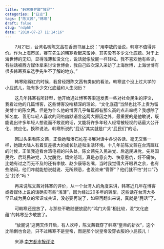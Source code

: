 ```yaml
---
title: "韩寒贵在敢“放屁”"
categories: ["日志"]
tags: ["陈文茜","韩寒"]
draft: false
slug: "ndphh"
date: "2010-07-27 11:14:16"
---
```


<p>&nbsp;&nbsp;&nbsp;&nbsp;&nbsp;&nbsp;&nbsp;&nbsp;7月21日，台湾名嘴陈文茜在香港书展上说：“用李敖的话说，韩寒不值得评价。作为上海市民，赛车先生的韩寒看起来蛮帅，其实没有多少文化底蕴。对于上海世博的无知，显得浅薄和没文化，说话就像放屁一样轻松。我不喜欢他有些话，有些话被西方媒体拿来讨论世博会，我自己四次深入采访了上海世博，上海世博有很多韩寒赛车选手先生不了解的地方。”</p>
<p>&nbsp;&nbsp;&nbsp;&nbsp;&nbsp;&nbsp;&nbsp;&nbsp;韩寒刚蹿红的时候，我曾经跟陈文茜有类似的看法，韩寒这个没上过大学的小屁孩儿，能有多少文化底蕴和人生阅历？</p>
<p>&nbsp;&nbsp;&nbsp;&nbsp;&nbsp;&nbsp;&nbsp;&nbsp;这几年韩寒有所转型，他开始通过博客等渠道发表一些对社会民生的评论，我看过他的几篇博客，这些博客没啥精深的理论，“文化底蕴”当然也比不上贵为留美博士的陈文茜。但是为什么他的博客几乎每篇都有那么高的点击率呢？我想除了知名度、善用年轻人喜欢的网络幽默语言这两大原因之外，最重要的是他敢说，既能说出许多年轻人想说而不敢说的话，又能将许多年轻人经常被轻视的话最大公开化、效应化。换种说法，韩寒所说的“屁话”其实就是广大“屁民们”的话。</p>
<p>&nbsp;&nbsp;&nbsp;&nbsp;&nbsp;&nbsp;&nbsp;&nbsp;回过头来看陈文茜，正像她和潘石屹在书展对话中各说各话、毫无交集一样，她跟大陆人有着反差极大的成长轨迹和生活环境。十几年前陈文茜在台湾蹿红的时候，正值我追看台湾电视的兴头处，陈文茜先入民进党、后退民进党，先骂国民党、后骂民进党，入党脱党，嬉笑怒骂，真是恣意妄为、快意恩仇，好不痛快，比她有过之而无不及的还有李敖、赵少康等名嘴，当时我觉得大开眼界之余，也有些纳闷，他们咋就能想说就说、无所顾忌，也没谁来“管管”？他们就不怕“封口”乃至“封杀”吗？</p>
<p>&nbsp;&nbsp;&nbsp;&nbsp;&nbsp;&nbsp;&nbsp;&nbsp;再来说陈文茜对韩寒的评价，从一个台湾人的角度来讲，韩寒近几年在博客或者媒体上说的话确实有些“浅薄”，因为经过20多年的转型，这些话在台湾大多早已成为民众的常识或共识，没必要再说了，如果再翻出来说，真就是“屁话”了。</p>
<p>&nbsp;&nbsp;&nbsp;&nbsp;&nbsp;&nbsp;&nbsp;&nbsp;可韩寒还是放了，与那些不敢随便放屁的“鸿门大儒”相比较，没“文化底蕴”的韩寒至少敢放了。</p>
<p>&nbsp;&nbsp;&nbsp;&nbsp;&nbsp;&nbsp;&nbsp;&nbsp;“放屁说”这两天传开后，有人欢呼，陈文茜戳穿了韩寒“皇帝的新衣”，这个比喻倒也合适，只不过韩寒不是皇帝，而是那个说皇帝没穿衣服的小屁孩儿！</p>
<p>&nbsp;&nbsp;&nbsp;&nbsp;&nbsp;&nbsp;&nbsp;&nbsp;来源:<a href="http://gcontent.oeeee.com/d/76/d76528990b76c9dc/Blog/32d/0e2a61.html" target="_blank">南方都市报评论</a></p>
